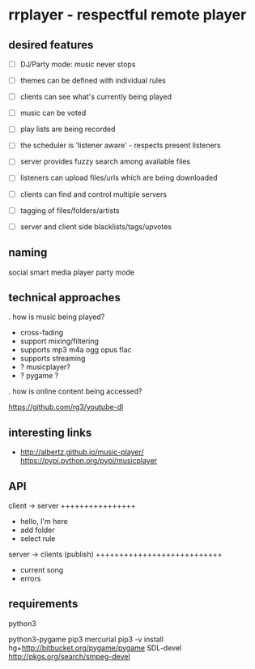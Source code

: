 rrplayer - respectful remote player
===================================

desired features
----------------

- [ ] DJ/Party mode: music never stops
- [ ] themes can be defined with individual rules
- [ ] clients can see what's currently being played
- [ ] music can be voted
- [ ] play lists are being recorded
- [ ] the scheduler is 'listener aware' - respects present listeners
- [ ] server provides fuzzy search among available files
- [ ] listeners can upload files/urls which are being downloaded
- [ ] clients can find and control multiple servers
- [ ] tagging of files/folders/artists
- [ ] server and client side blacklists/tags/upvotes


naming
------

social smart media player party mode 


technical approaches
--------------------

. how is music being played?
  - cross-fading
  - support mixing/filtering
  - supports mp3 m4a ogg opus flac
  - supports streaming
- ? musicplayer?
- ? pygame ?

. how is online content being accessed?


https://github.com/rg3/youtube-dl


interesting links
-----------------
* http://albertz.github.io/music-player/
  https://pypi.python.org/pypi/musicplayer


API
---

client -> server
++++++++++++++++

* hello, I'm here
* add folder
* select rule


server -> clients (publish)
+++++++++++++++++++++++++++

* current song
* errors


requirements
------------
python3

python3-pygame
 pip3
 mercurial
 pip3 -v install hg+http://bitbucket.org/pygame/pygame
 SDL-devel
 http://pkgs.org/search/smpeg-devel